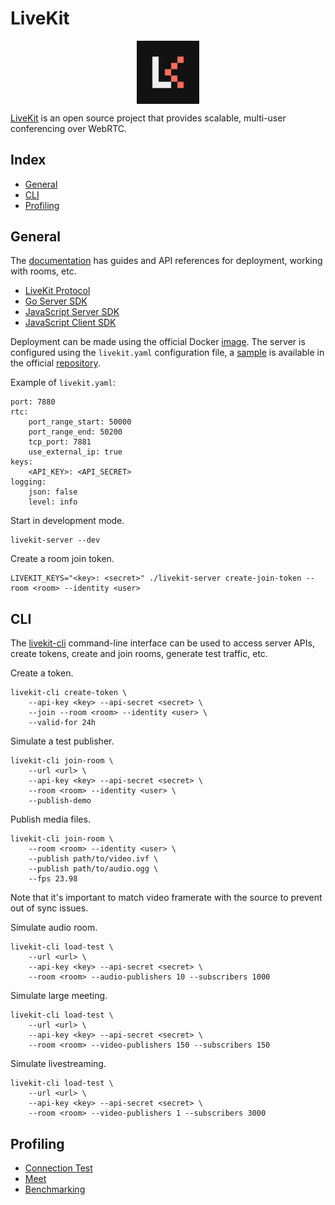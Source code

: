 # LiveKit

<p align="center"><img align="center" width="20%" height="20%" src="assets/livekit.png"></p>

[LiveKit](https://livekit.io/) is an open source project that provides scalable, multi-user conferencing over WebRTC.

## Index

* [General](#general)
* [CLI](#cli)
* [Profiling](#profiling)

## General

The [documentation](https://docs.livekit.io/) has guides and API references for deployment, working with rooms, etc.

* [LiveKit Protocol](https://pkg.go.dev/github.com/livekit/protocol)
* [Go Server SDK](https://pkg.go.dev/github.com/livekit/server-sdk-go)
* [JavaScript Server SDK](https://docs.livekit.io/server-sdk-js/index.html)
* [JavaScript Client SDK](https://docs.livekit.io/client-sdk-js/)

Deployment can be made using the official Docker [image](https://hub.docker.com/r/livekit/livekit-server). The server is configured using the `livekit.yaml` configuration file, a [sample](https://github.com/livekit/livekit/blob/master/config-sample.yaml) is available in the official [repository](https://github.com/livekit/livekit).

Example of `livekit.yaml`:
```
port: 7880
rtc:
    port_range_start: 50000
    port_range_end: 50200
    tcp_port: 7881
    use_external_ip: true
keys:
    <API_KEY>: <API_SECRET>
logging:
    json: false
    level: info
```

Start in development mode.
```
livekit-server --dev
```

Create a room join token.
```
LIVEKIT_KEYS="<key>: <secret>" ./livekit-server create-join-token --room <room> --identity <user>
```

## CLI

The [livekit-cli](https://github.com/livekit/livekit-cli) command-line interface can be used to access server APIs, create tokens, create and join rooms, generate test traffic, etc.

Create a token.
```
livekit-cli create-token \
    --api-key <key> --api-secret <secret> \
    --join --room <room> --identity <user> \
    --valid-for 24h
```

Simulate a test publisher.
```
livekit-cli join-room \
    --url <url> \
    --api-key <key> --api-secret <secret> \
    --room <room> --identity <user> \
    --publish-demo
```

Publish media files.
```
livekit-cli join-room \
    --room <room> --identity <user> \
    --publish path/to/video.ivf \
    --publish path/to/audio.ogg \
    --fps 23.98
```
Note that it's important to match video framerate with the source to prevent out of sync issues.

Simulate audio room.
```
livekit-cli load-test \
    --url <url> \
    --api-key <key> --api-secret <secret> \
    --room <room> --audio-publishers 10 --subscribers 1000
```

Simulate large meeting.
```
livekit-cli load-test \
    --url <url> \
    --api-key <key> --api-secret <secret> \
    --room <room> --video-publishers 150 --subscribers 150
```

Simulate livestreaming.
```
livekit-cli load-test \
    --url <url> \
    --api-key <key> --api-secret <secret> \
    --room <room> --video-publishers 1 --subscribers 3000
```

## Profiling

* [Connection Test](https://livekit.io/connection-test)
* [Meet](https://meet.livekit.io/)
* [Benchmarking](https://docs.livekit.io/realtime/self-hosting/benchmark/)
